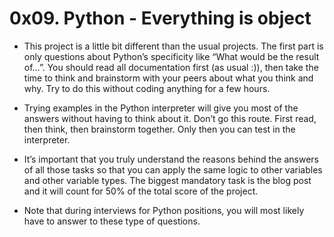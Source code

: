 # 0x09. Python - Everything is object

* This project is a little bit different than the usual projects. The first part is only questions about Python’s specificity like “What would be the result of…”. You should read all documentation first (as usual :)), then take the time to think and brainstorm with your peers about what you think and why. Try to do this without coding anything for a few hours.

* Trying examples in the Python interpreter will give you most of the answers without having to think about it. Don’t go this route. First read, then think, then brainstorm together. Only then you can test in the interpreter.

* It’s important that you truly understand the reasons behind the answers of all those tasks so that you can apply the same logic to other variables and other variable types. The biggest mandatory task is the blog post and it will count for 50% of the total score of the project.

* Note that during interviews for Python positions, you will most likely have to answer to these type of questions.
